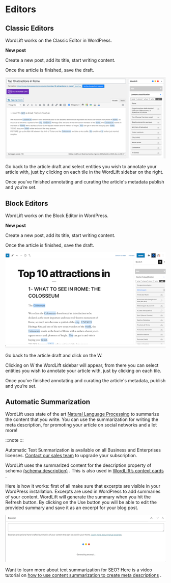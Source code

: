 # Editors

## Classic Editors

WordLift works on the Classic Editor in WordPress.

**New post**

Create a new post, add its title, start writing content.

Once the article is finished, save the draft.

![image](./images/classic-editor.png)

Go back to the article draft and select entities you wish to annotate your article with, just by clicking on each tile in the WordLift sidebar on the right.

Once you’ve finished annotating and curating the article's metadata publish and you’re  set.

## Block Editors

WordLift works on the Block Editor in WordPress.

**New post**

Create a new post, add its title, start writing content.

Once the article is finished, save the draft.

![image](./images/block-editor.png)

Go back to the article draft and click on the W.

Clicking on W the WordLift sidebar will appear, from there you can select entities you wish to annotate your article with, just by clicking on each tile.

Once you’ve finished annotating and curating the article's metadata, publish and you’re  set.

## Automatic Summarization

WordLift uses state of the art [Natural Language Processing](https://wordlift.io/blog/en/entity/natural-language-processing/) to summarize the content that you write. You can use the summarization for writing the meta description, for promoting your article on social networks and a lot more!

:::note
:::

Automatic Text Summarization is available on all Business and Enterprises licenses. [Contact our sales team](https://wordlift.io/contact-us/) to upgrade your subscription.

WordLift uses the summarized content for the description property of schema [(schema:description)](https://schema.org/description) . This is also used in [WordLift’s context cards](https://wordlift.io/blog/en/entity/context-card/) .

Here is how it works: first of all make sure that excerpts are visible in your WordPress installation. Excerpts are used in WordPress to add summaries of your content. WordLift will generate the summary when you hit the Refresh button. By clicking on the Use button you will be able to edit the provided summary and save it as an excerpt for your blog post.

![image](./images/automatic-summarization.gif)

Want to learn more about text summarization for SEO? Here is a video tutorial on [how to use content summarization to create meta descriptions](https://wordlift.io/academy-entries/generating-meta-descriptions-bert/) .
